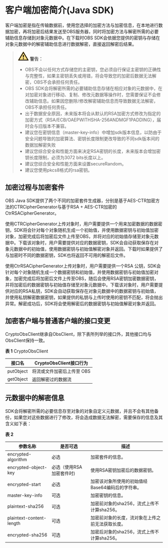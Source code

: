 # 客户端加密简介\(Java SDK\)<a name="obs_21_2302"></a>

客户端加密是指在传输数据前，使用您选择的加密方法与加密信息，在本地进行数据加密，再将加密后结果发送至OBS服务器，同时将加密方法与解密所需的必要辅助信息存储到对象元数据中。在下载时OBS SDK会依据您提供的密钥与存储在对象元数据中的解密辅助信息进行数据解密，直接返回解密后结果。

>![](public_sys-resources/icon-warning.gif) **警告：** 
>-   OBS不会以任何方式存储您的主密钥，您必须自行保证主密钥的正确性与完整性，如果主密钥丢失或用错，将会导致您的加密后数据无法解密，OBS不会承担任何责任。
>-   OBS SDK会将解密所需的必要辅助信息存储在相应对象的元数据中，在对加密对象进行移动、复制、修改元数据等操作时，您需要保证不会修改辅助信息。如果因您删除/修改解密辅助信息而导致数据无法解密，OBS不承担任何责任。
>-   出于数据安全原因，未来版本将会从默认的RSA加密方式修改为指定的加密方式（RSA/ECB/OAEPWITHSHA-256ANDMGF1PADDING），届时会与旧版本不兼容。
>-   建议您在密钥信息（master-key-info）中增加sdk版本信息，以防由于安全问题导致的加密算法、密钥长度限制更改导致的不同sdk版本间的数据加解密失败
>-   建议您综合安全和性能方面来决定RSA密钥的长度，未来版本会增加密钥长度限制，必须为3072 bits长度以上。
>-   建议您综合安全和性能方面来设置secureRandom。
>-   建议您使用pkcs8格式的rsa密钥。

## 加密过程与加密套件<a name="section273203812302"></a>

OBS Java SDK提供了两个不同的加密套件生成器，分别是基于AES-CTR加密方法的CTRCipherGenerator与基于RSA + AES-CTR加密的CtrRSACipherGenerator。

使用CTRCipherGenerator上传对象时，用户需要提供一个用来加密数据的数据密钥，SDK将会针对每个对象随机生成一个初始值，并使用数据密钥与初始值加密对象，加密完成后将加密后文件上传至OBS，并将对应的初始值存储至对象元数据中。下载该对象时，用户需要提供对应的数据密钥，SDK会自动获取保存在对象元数据中的初始值，使用数据密钥与初始值解密对象并返回。下载时如果提供了与加密时不同的数据密钥，SDK也将返回不可用的解密后文件。

使用CtrRSACipherGenerator上传对象时，用户需要提供一个RSA 公钥，SDK会针对每个对象随机生成一个数据密钥和初始值，并使用数据密钥与初始值加密对象，加密完成后将加密后文件上传至OBS，随后会使用RSA密钥加密数据密钥，并将加密后的数据密钥与初始值存储至对象元数据中。下载该对象时，用户需要提供对应的RSA私钥，SDK会自动获取保存在对象元数据中的数据密钥与初始值，并使用私钥解密数据密钥，如果提供的私钥与上传时使用的密钥不匹配，将会抛出异常。解密成功后，SDK将会使用解密后的数据密钥与初始值解密对象并返回。

## 加密客户端与普通客户端的接口变更<a name="section1677910222918"></a>

CryptoObsClient继承自ObsClient，除下表所列举的接口外，其他接口均与ObsClient保持一致。

**表 1**  CryptoObsClient

|接口名|CryptoObsClient接口行为|
|--|--|
|putObject|将流或文件加密后上传至 OBS|
|getObject|返回解密过的数据流|


## 元数据中的解密信息<a name="section10505519184610"></a>

SDK会将解密所需的必要信息存至对象的对象自定义元数据，并且不会有其他备份，如果您对这些数据进行了修改，将会造成数据无法解密，需要保存的信息及其含义如下表：

**表 2** 

|**参数名称**|**是否可选**|**描述**|
|--|--|--|
|encrypted-algorithm|必选|加密套件的信息。|
|encrypted-object-key|必选（使用RSA加密套件时)|使用RSA密钥加密后的数据密钥。|
|encrypted-start|必选|加密该对象所使用的初始值经Base64编码后的字符串。|
|master-key-info|可选|加密密钥的信息。|
|plaintext-sha256|可选|加密前对象的sha256，流式上传不计算sha256。|
|plaintext-content-length|可选|加密前对象的长度，流对象在上传之前无法获取长度。|
|encrypted-sha256|可选|加密后对象的sha256，流式上传不计算sha256。|


